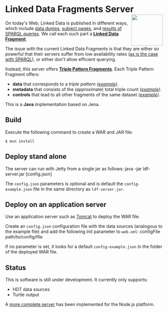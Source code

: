 # Linked Data Fragments Server <img src="http://linkeddatafragments.org/images/logo.svg" width="100" align="right" alt="" />
On today's Web, Linked Data is published in different ways,
which include [data dumps](http://downloads.dbpedia.org/3.9/en/),
[subject pages](http://dbpedia.org/page/Linked_data),
and [results of SPARQL queries](http://dbpedia.org/sparql?default-graph-uri=http%3A%2F%2Fdbpedia.org&query=CONSTRUCT+%7B+%3Fp+a+dbpedia-owl%3AArtist+%7D%0D%0AWHERE+%7B+%3Fp+a+dbpedia-owl%3AArtist+%7D&format=text%2Fturtle).
We call each such part a [**Linked Data Fragment**](http://linkeddatafragments.org/).

The issue with the current Linked Data Fragments
is that they are either so powerful that their servers suffer from low availability rates
([as is the case with SPARQL](http://sw.deri.org/~aidanh/docs/epmonitorISWC.pdf)),
or either don't allow efficient querying.

Instead, this server offers **[Triple Pattern Fragments](http://www.hydra-cg.com/spec/latest/triple-pattern-fragments/)**.
Each Triple Pattern Fragment offers:

- **data** that corresponds to a _triple pattern_
  _([example](http://data.linkeddatafragments.org/dbpedia?subject=&predicate=rdf%3Atype&object=dbpedia-owl%3ARestaurant))_.
- **metadata** that consists of the (approximate) total triple count
  _([example](http://data.linkeddatafragments.org/dbpedia?subject=&predicate=rdf%3Atype&object=))_.
- **controls** that lead to all other fragments of the same dataset
  _([example](http://data.linkeddatafragments.org/dbpedia?subject=&predicate=&object=%22John%22%40en))_.

This is a **Java** implementation based on Jena. 

## Build
Execute the following command to create a WAR and JAR file:
```
$ mvn install
```
## Deploy stand alone
The server can run with Jetty from a single jar as follows:
  java -jar ldf-server.jar [config.json]

The `config.json` parameters is optional and is default the `config-example.json` file in the same directory as `ldf-server.jar`.

## Deploy on an application server
Use an application server such as [Tomcat](http://tomcat.apache.org/) to deploy the WAR file.

Create an `config.json` configuration file with the data sources (analogous to the example file) and add the following init parameter to `web.xml`:
  <init-param>
    <param-name>configFile</param-name>
    <param-value>path/to/config/file</param-value>
  </init-param>
  
If no parameter is set, it looks for a default `config-example.json` in the folder of the deployed WAR file.

## Status
This is software is still under development. It currently only supports:
- HDT data sources
- Turtle output

A [more complete server](https://github.com/LinkedDataFragments/Server.js/) has been implemented for the Node.js platform.

